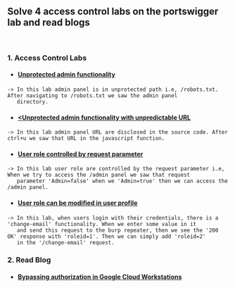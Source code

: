 <h2> Solve 4 access control labs on the portswigger lab and read blogs </h2>

</br>

### 1. Access Control Labs

#### [<ul><li>Unprotected admin functionality</li></ul>](https://portswigger.net/web-security/access-control/lab-unprotected-admin-functionality)
```
-> In this lab admin panel is in unprotected path i.e, /robots.txt. After navigating to /robots.txt we saw the admin panel 
   directory.
```

#### [<ul><li><Unprotected admin functionality with unpredictable URL</li></ul>](https://portswigger.net/web-security/access-control/lab-unprotected-admin-functionality-with-unpredictable-url)
```
-> In this lab admin panel URL are disclosed in the source code. After ctrl+u we saw that URL in the javascript function.
```

#### [<ul><li>User role controlled by request parameter</li></ul>](https://portswigger.net/web-security/access-control/lab-user-role-controlled-by-request-parameter)
```
-> In this lab user role are controlled by the request parameter i.e, When we try to access the /admin panel we saw that request
   parameter 'Admin=false' when we 'Admin=true' then we can access the /admin panel.
```

#### [<ul><li>User role can be modified in user profile</li></ul>](https://portswigger.net/web-security/access-control/lab-user-role-can-be-modified-in-user-profile)
```
-> In this lab, when users login with their credentials, there is a 'change-email' functionality. When we enter some value in it 
   and send this request to the burp repeater, then we see the '200 OK' response with 'roleid=1'. Then we can simply add 'roleid=2'
   in the '/change-email' request.     
```

### 2. Read Blog

#### [<ul><li>Bypassing authorization in Google Cloud Workstations</li></ul>](https://blog.stazot.com/auth-bypass-in-google-cloud-workstations/)
